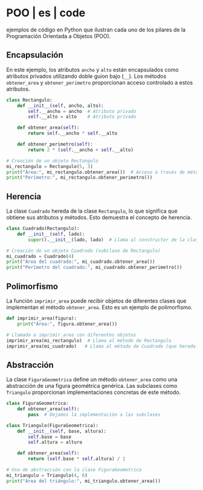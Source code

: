 # POO | es | code

ejemplos de código en Python que ilustran cada uno de los pilares de la Programación Orientada a Objetos (POO).

## Encapsulación

En este ejemplo, los atributos `ancho` y `alto` están encapsulados como atributos privados utilizando doble guion bajo (`__`). Los métodos `obtener_area` y `obtener_perimetro` proporcionan acceso controlado a estos atributos.

```python
class Rectangulo:
    def __init__(self, ancho, alto):
        self.__ancho = ancho  # Atributo privado
        self.__alto = alto    # Atributo privado

    def obtener_area(self):
        return self.__ancho * self.__alto

    def obtener_perimetro(self):
        return 2 * (self.__ancho + self.__alto)

# Creación de un objeto Rectangulo
mi_rectangulo = Rectangulo(5, 3)
print("Área:", mi_rectangulo.obtener_area())  # Acceso a través de métodos
print("Perímetro:", mi_rectangulo.obtener_perimetro())
```

## Herencia

La clase `Cuadrado` hereda de la clase `Rectangulo`, lo que significa que obtiene sus atributos y métodos. Esto demuestra el concepto de herencia.

```python
class Cuadrado(Rectangulo):
    def __init__(self, lado):
        super().__init__(lado, lado)  # Llama al constructor de la clase base

# Creación de un objeto Cuadrado (subclase de Rectangulo)
mi_cuadrado = Cuadrado(4)
print("Área del cuadrado:", mi_cuadrado.obtener_area())
print("Perímetro del cuadrado:", mi_cuadrado.obtener_perimetro())
```

## Polimorfismo

La función `imprimir_area` puede recibir objetos de diferentes clases que implementan el método `obtener_area`. Esto es un ejemplo de polimorfismo.

```python
def imprimir_area(figura):
    print("Área:", figura.obtener_area())

# Llamada a imprimir_area con diferentes objetos
imprimir_area(mi_rectangulo)  # Llama al método de Rectangulo
imprimir_area(mi_cuadrado)   # Llama al método de Cuadrado (que hereda de Rectangulo)
```

## Abstracción

La clase `FiguraGeometrica` define un método `obtener_area` como una abstracción de una figura geométrica genérica. Las subclases como `Triangulo` proporcionan implementaciones concretas de este método.

```python
class FiguraGeometrica:
    def obtener_area(self):
        pass  # Dejamos la implementación a las subclases

class Triangulo(FiguraGeometrica):
    def __init__(self, base, altura):
        self.base = base
        self.altura = altura

    def obtener_area(self):
        return (self.base * self.altura) / 2

# Uso de abstracción con la clase FiguraGeometrica
mi_triangulo = Triangulo(4, 6)
print("Área del triángulo:", mi_triangulo.obtener_area())
```

